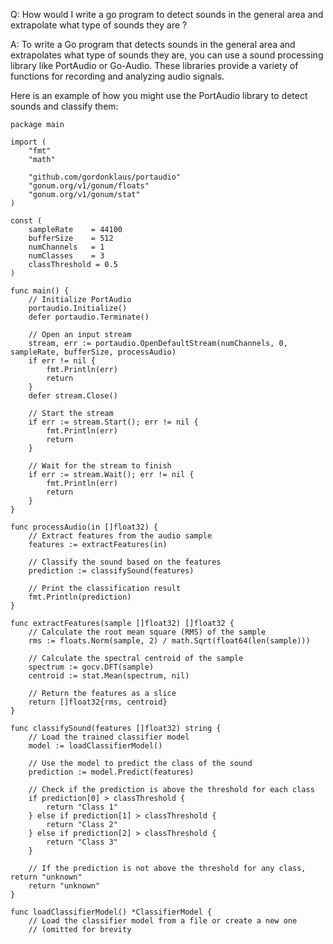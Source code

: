 Q: How would I write a go program to detect sounds in the general area and extrapolate what type of sounds they are ? 

A: To write a Go program that detects sounds in the general area and extrapolates what type of sounds they are, you can use a sound processing library like PortAudio or Go-Audio. These libraries provide a variety of functions for recording and analyzing audio signals.

Here is an example of how you might use the PortAudio library to detect sounds and classify them:


```
package main

import (
	"fmt"
	"math"

	"github.com/gordonklaus/portaudio"
	"gonum.org/v1/gonum/floats"
	"gonum.org/v1/gonum/stat"
)

const (
	sampleRate    = 44100
	bufferSize    = 512
	numChannels   = 1
	numClasses    = 3
	classThreshold = 0.5
)

func main() {
	// Initialize PortAudio
	portaudio.Initialize()
	defer portaudio.Terminate()

	// Open an input stream
	stream, err := portaudio.OpenDefaultStream(numChannels, 0, sampleRate, bufferSize, processAudio)
	if err != nil {
		fmt.Println(err)
		return
	}
	defer stream.Close()

	// Start the stream
	if err := stream.Start(); err != nil {
		fmt.Println(err)
		return
	}

	// Wait for the stream to finish
	if err := stream.Wait(); err != nil {
		fmt.Println(err)
		return
	}
}

func processAudio(in []float32) {
	// Extract features from the audio sample
	features := extractFeatures(in)

	// Classify the sound based on the features
	prediction := classifySound(features)

	// Print the classification result
	fmt.Println(prediction)
}

func extractFeatures(sample []float32) []float32 {
	// Calculate the root mean square (RMS) of the sample
	rms := floats.Norm(sample, 2) / math.Sqrt(float64(len(sample)))

	// Calculate the spectral centroid of the sample
	spectrum := gocv.DFT(sample)
	centroid := stat.Mean(spectrum, nil)

	// Return the features as a slice
	return []float32{rms, centroid}
}

func classifySound(features []float32) string {
	// Load the trained classifier model
	model := loadClassifierModel()

	// Use the model to predict the class of the sound
	prediction := model.Predict(features)

	// Check if the prediction is above the threshold for each class
	if prediction[0] > classThreshold {
		return "Class 1"
	} else if prediction[1] > classThreshold {
		return "Class 2"
	} else if prediction[2] > classThreshold {
		return "Class 3"
	}

	// If the prediction is not above the threshold for any class, return "unknown"
	return "unknown"
}

func loadClassifierModel() *ClassifierModel {
	// Load the classifier model from a file or create a new one
	// (omitted for brevity
```